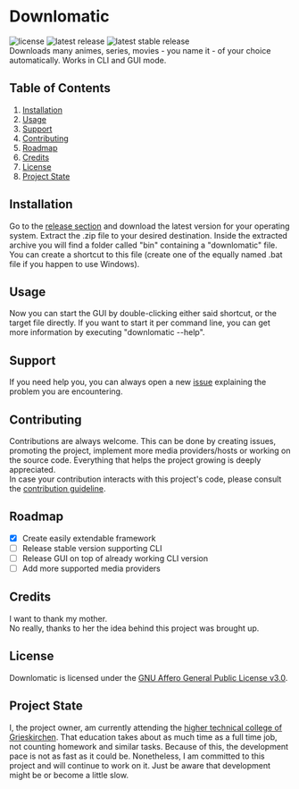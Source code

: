 # Downlomatic

![license](https://img.shields.io/github/license/TimerErTim/downlomatic?style=flat-square)
![latest release](https://img.shields.io/github/v/release/TimerErTim/downlomatic?include_prereleases&label=latest%20release&style=flat-square)
![latest stable release](https://img.shields.io/github/v/release/TimerErTim/downlomatic?label=stable%20release&style=flat-square)  
Downloads many animes, series, movies - you name it - of your choice automatically. Works in CLI and GUI mode.

## Table of Contents

1. [Installation](#installation)
2. [Usage](#usage)
3. [Support](#support)
4. [Contributing](#contributing)
5. [Roadmap](#roadmap)
6. [Credits](#credits)
7. [License](#license)
8. [Project State](#project-state)

## Installation

Go to the [release section](https://github.com/TimerErTim/downlomatic/releases) and download the latest version for your
operating system. Extract the .zip file to your desired destination. Inside the extracted archive you will find a folder
called "bin"
containing a "downlomatic" file. You can create a shortcut to this file (create one of the equally named .bat file if
you happen to use Windows).

## Usage

Now you can start the GUI by double-clicking either said shortcut, or the target file directly. If you want to start it
per command line, you can get more information by executing "downlomatic --help".

## Support

If you need help you, you can always open a new [issue](https://github.com/TimerErTim/downlomatic/issues)
explaining the problem you are encountering.

## Contributing

Contributions are always welcome. This can be done by creating issues, promoting the project, implement more media
providers/hosts or working on the source code. Everything that helps the project growing is deeply appreciated.  
In case your contribution interacts with this project's code, please consult the
[contribution guideline](CONTRIBUTING.md).

## Roadmap

- [x] Create easily extendable framework
- [ ] Release stable version supporting CLI
- [ ] Release GUI on top of already working CLI version
- [ ] Add more supported media providers

## Credits

I want to thank my mother.  
No really, thanks to her the idea behind this project was brought up.

## License

Downlomatic is licensed under the [GNU Affero General Public License v3.0](LICENSE).

## Project State

I, the project owner, am currently attending
the [higher technical college of Grieskirchen](https://github.com/HTBLA-Grieskirchen). That education takes about as
much time as a full time job, not counting homework and similar tasks. Because of this, the development pace is not as
fast as it could be. Nonetheless, I am committed to this project and will continue to work on it. Just be aware that
development might be or become a little slow.
